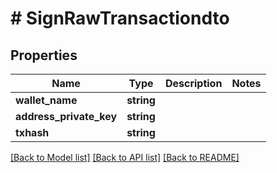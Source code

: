 # # SignRawTransactiondto

## Properties

Name | Type | Description | Notes
------------ | ------------- | ------------- | -------------
**wallet_name** | **string** |  |
**address_private_key** | **string** |  |
**txhash** | **string** |  |

[[Back to Model list]](../../README.md#models) [[Back to API list]](../../README.md#endpoints) [[Back to README]](../../README.md)
